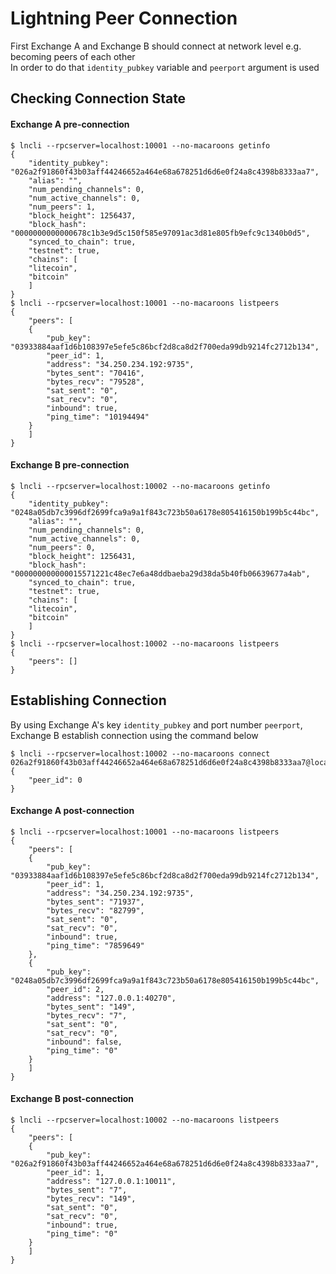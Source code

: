 # Lightning Peer Connection
First Exchange A and Exchange B should connect at network level e.g. becoming peers of each other  
In order to do that `identity_pubkey` variable and `peerport` argument is used  

## Checking Connection State

#### Exchange A pre-connection
```shell
$ lncli --rpcserver=localhost:10001 --no-macaroons getinfo
{
    "identity_pubkey": "026a2f91860f43b03aff44246652a464e68a678251d6d6e0f24a8c4398b8333aa7",
    "alias": "",
    "num_pending_channels": 0,
    "num_active_channels": 0,
    "num_peers": 1,
    "block_height": 1256437,
    "block_hash": "0000000000000678c1b3e9d5c150f585e97091ac3d81e805fb9efc9c1340b0d5",
    "synced_to_chain": true,
    "testnet": true,
    "chains": [
	"litecoin",
	"bitcoin"
    ]
}
$ lncli --rpcserver=localhost:10001 --no-macaroons listpeers
{
    "peers": [
	{
	    "pub_key": "03933884aaf1d6b108397e5efe5c86bcf2d8ca8d2f700eda99db9214fc2712b134",
	    "peer_id": 1,
	    "address": "34.250.234.192:9735",
	    "bytes_sent": "70416",
	    "bytes_recv": "79528",
	    "sat_sent": "0",
	    "sat_recv": "0",
	    "inbound": true,
	    "ping_time": "10194494"
	}
    ]
}
```

#### Exchange B pre-connection
```shell
$ lncli --rpcserver=localhost:10002 --no-macaroons getinfo
{
    "identity_pubkey": "0248a05db7c3996df2699fca9a9a1f843c723b50a6178e805416150b199b5c44bc",
    "alias": "",
    "num_pending_channels": 0,
    "num_active_channels": 0,
    "num_peers": 0,
    "block_height": 1256431,
    "block_hash": "000000000000015571221c48ec7e6a48ddbaeba29d38da5b40fb06639677a4ab",
    "synced_to_chain": true,
    "testnet": true,
    "chains": [
	"litecoin",
	"bitcoin"
    ]
}
$ lncli --rpcserver=localhost:10002 --no-macaroons listpeers
{
    "peers": []
}
```


## Establishing Connection
By using Exchange A's key `identity_pubkey` and port number `peerport`, Exchange B establish connection using the command below
```shell
$ lncli --rpcserver=localhost:10002 --no-macaroons connect 026a2f91860f43b03aff44246652a464e68a678251d6d6e0f24a8c4398b8333aa7@localhost:10011
{
    "peer_id": 0
}
```

#### Exchange A post-connection
```shell
$ lncli --rpcserver=localhost:10001 --no-macaroons listpeers
{
    "peers": [
	{
	    "pub_key": "03933884aaf1d6b108397e5efe5c86bcf2d8ca8d2f700eda99db9214fc2712b134",
	    "peer_id": 1,
	    "address": "34.250.234.192:9735",
	    "bytes_sent": "71937",
	    "bytes_recv": "82799",
	    "sat_sent": "0",
	    "sat_recv": "0",
	    "inbound": true,
	    "ping_time": "7859649"
	},
	{
	    "pub_key": "0248a05db7c3996df2699fca9a9a1f843c723b50a6178e805416150b199b5c44bc",
	    "peer_id": 2,
	    "address": "127.0.0.1:40270",
	    "bytes_sent": "149",
	    "bytes_recv": "7",
	    "sat_sent": "0",
	    "sat_recv": "0",
	    "inbound": false,
	    "ping_time": "0"
	}
    ]
}
```

#### Exchange B post-connection
```shell
$ lncli --rpcserver=localhost:10002 --no-macaroons listpeers
{
    "peers": [
	{
	    "pub_key": "026a2f91860f43b03aff44246652a464e68a678251d6d6e0f24a8c4398b8333aa7",
	    "peer_id": 1,
	    "address": "127.0.0.1:10011",
	    "bytes_sent": "7",
	    "bytes_recv": "149",
	    "sat_sent": "0",
	    "sat_recv": "0",
	    "inbound": true,
	    "ping_time": "0"
	}
    ]
}
```
